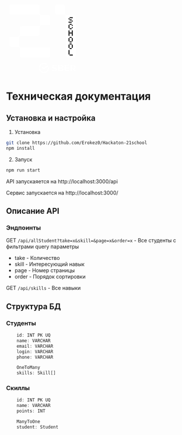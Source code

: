 <svg class='logo' width="201" height="202" viewBox="0 0 201 202" fill="none" xmlns="http://www.w3.org/2000/svg">
            <path fill-rule="evenodd" clip-rule="evenodd" d="M133.141 179.244C131.204 178.786 129.532 178.391 129.532 177.036C129.532 175.221 131.76 175.025 132.718 175.025C134.046 175.025 134.8 175.209 135.79 175.659C136.27 175.304 138.46 173.686 138.46 173.686C137.016 172.764 134.848 172.044 132.741 172.044C127.717 172.044 125.928 174.722 125.928 177.229C125.928 180.84 129.058 181.592 131.82 182.255C133.761 182.721 135.436 183.123 135.436 184.499C135.436 185.205 135.016 186.389 132.204 186.389C130.337 186.389 128.292 185.732 126.839 184.67L125.618 187.47C127.098 188.626 129.664 189.371 132.18 189.371C136.347 189.371 139.041 187.345 139.041 184.209C139.041 180.639 135.906 179.898 133.141 179.244Z" fill="white"/>
            <path fill-rule="evenodd" clip-rule="evenodd" d="M150.49 186.296H145.995V182.009H150.49C152.542 182.009 153.582 182.722 153.582 184.152C153.582 185.587 152.57 186.296 150.49 186.296ZM145.995 179.22H149.836H145.995ZM145.995 175.125H149.836C152.256 175.125 152.764 176.245 152.764 177.173C152.764 178.52 151.751 179.22 149.836 179.22H145.995V175.125ZM154.296 180.447L154.123 180.391L154.284 180.304C155.658 179.555 156.415 178.26 156.415 176.654C156.415 173.95 154.13 172.337 150.302 172.337H142.392V189.084H150.77C154.938 189.084 157.233 187.475 157.233 184.551C157.233 182.561 156.163 181.066 154.296 180.447Z" fill="white"/>
            <path fill-rule="evenodd" clip-rule="evenodd" d="M169.447 175.119L173.221 172.331H160.592V189.078H173.221V186.29H164.196V182.002H171.894V179.214H164.196V175.119H169.447Z" fill="white"/>
            <path fill-rule="evenodd" clip-rule="evenodd" d="M180.181 175.125H183.376C185.685 175.125 186.957 176.266 186.957 178.338C186.957 180.41 185.685 181.552 183.376 181.552H180.181V175.125ZM190.823 189.084L187.154 183.643C189.318 182.697 190.566 180.83 190.566 178.33C190.566 174.633 187.841 172.337 183.453 172.337H176.577V189.084H180.181V184.34H183.453C183.556 184.34 183.657 184.338 183.757 184.335L186.96 189.084H190.823Z" fill="white"/>
            <path fill-rule="evenodd" clip-rule="evenodd" d="M117.579 180.706C117.579 179.855 117.503 179.022 117.357 178.212L114.37 180.42C114.372 180.516 114.374 180.611 114.374 180.706C114.374 186.607 109.586 191.407 103.7 191.407C97.8154 191.407 93.0277 186.607 93.0277 180.706C93.0277 174.805 97.8154 170.004 103.7 170.004C105.931 170.004 108.003 170.694 109.717 171.872L112.417 169.877C110.034 167.946 107.002 166.789 103.701 166.789C96.0353 166.789 89.8213 173.02 89.8213 180.706C89.8213 188.392 96.0353 194.622 103.701 194.622C111.365 194.622 117.579 188.392 117.579 180.706Z" fill="white"/>
            <path fill-rule="evenodd" clip-rule="evenodd" d="M114.676 172.196C115.331 173.046 115.892 173.973 116.339 174.963L103.693 184.308L98.4092 180.987V176.991L103.693 180.312L114.676 172.196Z" fill="white"/>
            <path fill-rule="evenodd" clip-rule="evenodd" d="M163.253 34.9791C162.19 33.914 161.594 32.4698 161.594 30.9634V12.5077C161.594 9.64919 159.283 7.33179 156.431 7.33179H139.662C136.81 7.33179 134.499 9.64919 134.499 12.5077V29.3236C134.499 32.1815 136.81 34.4996 139.662 34.4996H158.059C159.561 34.4996 161.002 35.0973 162.064 36.1625L162.069 36.1674C163.13 37.2319 163.727 38.6761 163.727 40.1825V146.542C163.727 149.401 166.038 151.718 168.889 151.718H185.66C188.511 151.718 190.822 149.401 190.822 146.542V41.8186C190.822 38.9595 188.511 36.6421 185.66 36.6421H167.258C165.755 36.6421 164.315 36.0443 163.253 34.9791Z" fill="white"/>
            <path fill-rule="evenodd" clip-rule="evenodd" d="M37.2493 94.796L37.2706 94.7747C38.3323 93.7156 39.769 93.1208 41.2658 93.1208H86.7842C89.6223 93.1208 91.9226 90.8138 91.9226 87.9681V69.463C91.9226 67.9695 92.5164 66.5375 93.5726 65.4833L93.5927 65.4638C94.6544 64.4047 96.091 63.81 97.5891 63.81H116.012C118.85 63.81 121.151 61.5029 121.151 58.6572V41.795C121.151 38.9498 118.85 36.6422 116.012 36.6422H97.5867C96.0844 36.6422 94.644 36.0438 93.5823 34.9792C92.52 33.9141 91.9226 32.4699 91.9226 30.9636V12.4847C91.9226 9.63895 89.6223 7.33191 86.7842 7.33191H13.7289C10.844 7.33191 8.50488 9.67673 8.50488 12.5706V29.261C8.50488 32.1542 10.844 34.4997 13.7289 34.4997H88.3856C89.8897 34.4997 91.3319 35.0987 92.3954 36.1651C93.4589 37.2314 94.057 38.6775 94.057 40.1856V60.2842C94.057 61.7857 93.4602 63.2256 92.3985 64.2853L92.3845 64.2993C91.3234 65.3583 89.8867 65.9531 88.3899 65.9531H42.8714C40.034 65.9531 37.7331 68.2601 37.7331 71.1059V89.5963C37.7331 91.0941 37.1393 92.5304 36.0837 93.5901L36.0649 93.6077C35.0086 94.6668 33.5768 95.2621 32.083 95.2621H13.6439C10.8058 95.2621 8.50488 97.5692 8.50488 100.415V117.277C8.50488 120.123 10.8051 122.429 13.6439 122.429H32.1018C33.595 122.429 35.0281 123.024 36.0837 124.084H36.0843C37.1399 125.142 37.7331 126.578 37.7331 128.076V146.565C37.7331 149.411 40.034 151.717 42.8714 151.718L115.927 151.718C118.812 151.718 121.151 149.373 121.151 146.48V129.789C121.151 126.896 118.812 124.55 115.927 124.55L41.2652 124.549C39.7678 124.549 38.3311 123.955 37.2694 122.896L37.2493 122.877C36.1937 121.824 35.5999 120.392 35.5999 118.899V98.7745C35.5999 97.281 36.1937 95.8496 37.2493 94.796Z" fill="white"/>
            <path fill-rule="evenodd" clip-rule="evenodd" d="M180.039 86.5536L179.973 86.4859C179.872 86.386 179.816 86.2495 179.816 86.1081V84.1423C179.816 83.8474 179.577 83.6073 179.283 83.6073H174.484C174.343 83.6073 174.207 83.5512 174.107 83.4507L174.072 83.4154C173.972 83.3154 173.916 83.1789 173.916 83.0369V78.2114C173.916 77.9153 173.677 77.6764 173.383 77.6764H171.61C171.316 77.6764 171.077 77.9153 171.077 78.2114V92.2676C171.077 92.5625 171.316 92.802 171.61 92.802H173.383C173.677 92.802 173.916 92.5625 173.916 92.2676V83.5074L173.983 83.575C174.083 83.6749 174.139 83.8114 174.139 83.9528V85.9192C174.139 86.2142 174.378 86.4536 174.672 86.4536H179.471C179.612 86.4536 179.748 86.5103 179.848 86.6102L179.883 86.6456C179.983 86.7455 180.039 86.882 180.039 87.0234V92.2676C180.039 92.5625 180.278 92.802 180.572 92.802H182.344C182.639 92.802 182.878 92.5625 182.878 92.2676V78.2114C182.878 77.9153 182.639 77.6764 182.344 77.6764H180.572C180.278 77.6764 180.039 77.9153 180.039 78.2114V86.5536Z" fill="#212121"/>
            <path fill-rule="evenodd" clip-rule="evenodd" d="M179.886 71.7944L179.859 71.8213C179.756 71.9242 179.617 71.9821 179.472 71.9821H176.984H174.496C174.352 71.9821 174.212 71.9242 174.109 71.8213L174.083 71.7944C173.98 71.6915 173.922 71.5519 173.922 71.4063V63.1244C173.922 62.9788 173.98 62.8399 174.083 62.7369L174.11 62.7095C174.213 62.6065 174.352 62.5486 174.497 62.5486H179.471C179.617 62.5486 179.755 62.6065 179.858 62.7095L179.885 62.7369C179.988 62.8399 180.046 62.9788 180.046 63.1244V65.0701C180.046 65.3736 180.29 65.6186 180.593 65.6186H182.337C182.639 65.6186 182.884 65.3736 182.884 65.0701V63.3219C182.884 63.019 182.639 62.7728 182.337 62.7728H180.397C180.252 62.7728 180.112 62.7156 180.01 62.6126L179.983 62.5858C179.88 62.4828 179.823 62.3426 179.823 62.1976V60.2513C179.823 59.9485 179.578 59.7023 179.275 59.7023H174.693C174.391 59.7023 174.146 59.9485 174.146 60.2513V62.197C174.146 62.3426 174.088 62.4822 173.985 62.5852L173.959 62.6126C173.856 62.7156 173.717 62.7728 173.571 62.7728H171.631C171.329 62.7728 171.084 63.019 171.084 63.3219V71.2088C171.084 71.5117 171.329 71.7573 171.631 71.7573H173.571C173.717 71.7573 173.855 71.8152 173.958 71.9181L173.985 71.9456C174.088 72.0485 174.146 72.1881 174.146 72.3337V74.2794C174.146 74.5823 174.391 74.8284 174.693 74.8284H177.815H179.275C179.578 74.8284 179.823 74.5823 179.823 74.2788V72.3337C179.823 72.1881 179.88 72.0485 179.983 71.9456L180.008 71.9206C180.111 71.8176 180.25 71.7597 180.395 71.7597H182.337C182.639 71.7597 182.885 71.5141 182.885 71.2113V69.4624C182.885 69.1596 182.639 68.9134 182.337 68.9134H180.593C180.291 68.9134 180.046 69.1596 180.046 69.4624V71.4057C180.046 71.5519 179.988 71.6915 179.886 71.7944Z" fill="#212121"/>
            <path fill-rule="evenodd" clip-rule="evenodd" d="M179.852 98.6571L179.879 98.6845C179.982 98.7875 180.04 98.927 180.04 99.0733V107.354C180.04 107.5 179.982 107.64 179.879 107.743L179.853 107.769C179.75 107.872 179.611 107.93 179.465 107.93H174.49C174.345 107.93 174.206 107.872 174.103 107.769L174.076 107.742C173.974 107.639 173.916 107.5 173.916 107.354V99.0733C173.916 98.927 173.974 98.7875 174.076 98.6845L174.104 98.6571C174.206 98.5541 174.346 98.4962 174.491 98.4962H179.464C179.61 98.4962 179.749 98.5541 179.852 98.6571ZM179.816 98.1452V96.1995C179.816 95.8961 179.571 95.6505 179.269 95.6505H174.686C174.384 95.6505 174.14 95.8961 174.14 96.1995V98.1452C174.14 98.2903 174.082 98.4304 173.979 98.5334L173.952 98.5602C173.85 98.6632 173.71 98.7205 173.565 98.7205H171.625C171.323 98.7205 171.077 98.9667 171.077 99.2701V107.157C171.077 107.46 171.323 107.706 171.625 107.706H173.565C173.71 107.706 173.849 107.763 173.952 107.866L173.979 107.894C174.082 107.997 174.14 108.136 174.14 108.282V110.227C174.14 110.53 174.384 110.776 174.686 110.776H179.269C179.571 110.776 179.816 110.53 179.816 110.227V108.282C179.816 108.136 179.874 107.997 179.977 107.894L180.002 107.868C180.104 107.765 180.244 107.708 180.389 107.708H182.33C182.633 107.708 182.877 107.462 182.877 107.159V99.2701C182.877 98.9667 182.633 98.7205 182.33 98.7205H180.391C180.245 98.7205 180.106 98.6632 180.003 98.5602L179.977 98.5334C179.874 98.4304 179.816 98.2909 179.816 98.1452Z" fill="#212121"/>
            <path fill-rule="evenodd" clip-rule="evenodd" d="M179.852 116.626L179.879 116.653C179.982 116.756 180.04 116.895 180.04 117.041V125.322C180.04 125.468 179.982 125.608 179.879 125.711L179.853 125.737C179.75 125.84 179.611 125.898 179.465 125.898H174.49C174.345 125.898 174.206 125.84 174.103 125.737L174.076 125.71C173.974 125.608 173.916 125.468 173.916 125.322V117.041C173.916 116.895 173.974 116.756 174.076 116.653L174.104 116.626C174.206 116.523 174.346 116.464 174.491 116.464H179.464C179.61 116.464 179.749 116.523 179.852 116.626ZM179.816 116.114V114.167C179.816 113.865 179.571 113.618 179.269 113.618H174.686C174.384 113.618 174.14 113.865 174.14 114.167V116.113C174.14 116.259 174.082 116.398 173.979 116.501L173.952 116.529C173.85 116.632 173.71 116.689 173.565 116.689H171.625C171.323 116.689 171.077 116.935 171.077 117.238V125.125C171.077 125.428 171.323 125.674 171.625 125.674H173.565C173.71 125.674 173.849 125.731 173.952 125.834L173.979 125.862C174.082 125.965 174.14 126.105 174.14 126.25V128.195C174.14 128.498 174.384 128.745 174.686 128.745L179.269 128.744C179.571 128.744 179.816 128.498 179.816 128.195V126.25C179.816 126.104 179.874 125.965 179.977 125.862L180.002 125.837C180.104 125.734 180.244 125.676 180.389 125.676H182.33C182.633 125.676 182.877 125.43 182.877 125.127V117.238C182.877 116.935 182.633 116.689 182.33 116.689H180.391C180.245 116.689 180.106 116.632 180.003 116.529L179.977 116.502C179.874 116.399 179.816 116.259 179.816 116.114Z" fill="#212121"/>
            <path fill-rule="evenodd" clip-rule="evenodd" d="M174.139 42.2828V44.2285C174.139 44.3747 174.081 44.5137 173.978 44.6167L173.952 44.6435C173.849 44.7465 173.71 44.8049 173.565 44.8049H171.624C171.322 44.8049 171.077 45.0499 171.077 45.3534V47.1016C171.077 47.4045 171.322 47.6507 171.624 47.6507H173.565C173.71 47.6507 173.849 47.7079 173.952 47.8109L173.978 47.8383C174.081 47.9413 174.139 48.0809 174.139 48.2265V50.1722C174.139 50.4751 174.384 50.7212 174.686 50.7212H179.465C179.61 50.7212 179.749 50.7785 179.852 50.8815L179.879 50.9089C179.982 51.0119 180.039 51.1515 180.039 51.2971V53.4378C180.039 53.5834 179.982 53.7223 179.879 53.8253L179.852 53.8528C179.749 53.9557 179.61 54.0136 179.465 54.0136H171.624C171.322 54.0136 171.077 54.2592 171.077 54.562V56.3109C171.077 56.6138 171.322 56.8593 171.624 56.8593H179.268C179.571 56.8593 179.816 56.6138 179.816 56.3109V54.3652C179.816 54.2196 179.874 54.08 179.976 53.9771L180.001 53.9521C180.104 53.8491 180.243 53.7918 180.388 53.7918H182.33C182.633 53.7918 182.878 53.5456 182.878 53.2422V51.4939C182.878 51.1911 182.633 50.9455 182.33 50.9455H180.39C180.245 50.9455 180.106 50.8876 180.003 50.7846L179.976 50.7572C179.874 50.6542 179.816 50.5153 179.816 50.3696V48.4239C179.816 48.1205 179.571 47.8749 179.268 47.8749H174.49C174.345 47.8749 174.206 47.817 174.103 47.714L174.076 47.6866C173.974 47.5836 173.916 47.4447 173.916 47.2985V45.1566C173.916 45.0109 173.974 44.8714 174.076 44.7684L174.103 44.7404C174.206 44.638 174.346 44.5801 174.49 44.5801H182.33C182.633 44.5801 182.878 44.3339 182.878 44.0311V42.2828C182.878 41.9799 182.633 41.7344 182.33 41.7344H174.686C174.384 41.7344 174.139 41.9799 174.139 42.2828Z" fill="#212121"/>
            <path fill-rule="evenodd" clip-rule="evenodd" d="M174.11 143.712L174.083 143.684C173.98 143.581 173.922 143.442 173.922 143.296V132.142C173.922 131.839 173.677 131.593 173.375 131.593H171.631C171.329 131.593 171.084 131.839 171.084 132.142V143.099C171.084 143.402 171.329 143.648 171.631 143.648H173.571C173.717 143.648 173.856 143.706 173.959 143.809L173.985 143.836C174.088 143.939 174.146 144.078 174.146 144.224V146.17C174.146 146.473 174.391 146.719 174.693 146.719H182.337C182.639 146.719 182.884 146.473 182.884 146.17V144.422C182.884 144.118 182.639 143.872 182.337 143.872H174.497C174.351 143.872 174.213 143.815 174.11 143.712Z" fill="#212121"/>
            </svg>

# Техническая документация
## Установка и настройка
1. Установка
```bash
git clone https://github.com/Erokez0/Hackaton-21school
npm install
```
2. Запуск
```bash
npm run start
```
API запускаяется на http://localhost:3000/api

Сервис запускается на http://localhost:3000/

## Описание API
### Эндпоинты
GET ```/api/allStudent?take=x&skill=&page=x&order=x``` - Все студенты с фильтрами
query параметры
- take - Количество
- skill - Интересующий навык
- page - Номер страницы
- order - Порядок сортировки

GET ```/api/skills``` - Все навыки

## Структура БД
### Студенты
```TypeScript
    id: INT PK UQ
    name: VARCHAR
    email: VARCHAR
    login: VARCHAR
    phone: VARCHAR

    OneToMany
    skills: Skill[]
```
### Скиллы
```TypeScript
    id: INT PK UQ
    name: VARCHAR
    points: INT

    ManyToOne
    student: Student
```
